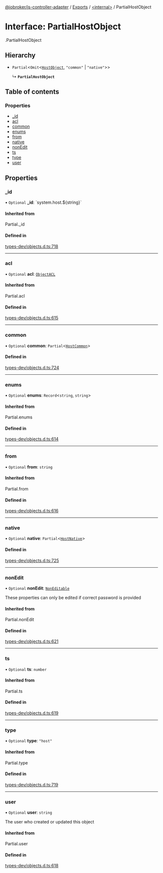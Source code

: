 [@iobroker/js-controller-adapter](../README.md) / [Exports](../modules.md) / [<internal\>](../modules/internal_.md) / PartialHostObject

# Interface: PartialHostObject

[<internal>](../modules/internal_.md).PartialHostObject

## Hierarchy

- `Partial`<`Omit`<[`HostObject`](internal_.HostObject.md), ``"common"`` \| ``"native"``\>\>

  ↳ **`PartialHostObject`**

## Table of contents

### Properties

- [\_id](internal_.PartialHostObject.md#_id)
- [acl](internal_.PartialHostObject.md#acl)
- [common](internal_.PartialHostObject.md#common)
- [enums](internal_.PartialHostObject.md#enums)
- [from](internal_.PartialHostObject.md#from)
- [native](internal_.PartialHostObject.md#native)
- [nonEdit](internal_.PartialHostObject.md#nonedit)
- [ts](internal_.PartialHostObject.md#ts)
- [type](internal_.PartialHostObject.md#type)
- [user](internal_.PartialHostObject.md#user)

## Properties

### \_id

• `Optional` **\_id**: \`system.host.${string}\`

#### Inherited from

Partial.\_id

#### Defined in

[types-dev/objects.d.ts:718](https://github.com/ioBroker/ioBroker.js-controller/blob/ba81a916/packages/types-dev/objects.d.ts#L718)

___

### acl

• `Optional` **acl**: [`ObjectACL`](internal_.ObjectACL.md)

#### Inherited from

Partial.acl

#### Defined in

[types-dev/objects.d.ts:615](https://github.com/ioBroker/ioBroker.js-controller/blob/ba81a916/packages/types-dev/objects.d.ts#L615)

___

### common

• `Optional` **common**: `Partial`<[`HostCommon`](internal_.HostCommon.md)\>

#### Defined in

[types-dev/objects.d.ts:724](https://github.com/ioBroker/ioBroker.js-controller/blob/ba81a916/packages/types-dev/objects.d.ts#L724)

___

### enums

• `Optional` **enums**: `Record`<`string`, `string`\>

#### Inherited from

Partial.enums

#### Defined in

[types-dev/objects.d.ts:614](https://github.com/ioBroker/ioBroker.js-controller/blob/ba81a916/packages/types-dev/objects.d.ts#L614)

___

### from

• `Optional` **from**: `string`

#### Inherited from

Partial.from

#### Defined in

[types-dev/objects.d.ts:616](https://github.com/ioBroker/ioBroker.js-controller/blob/ba81a916/packages/types-dev/objects.d.ts#L616)

___

### native

• `Optional` **native**: `Partial`<[`HostNative`](internal_.HostNative.md)\>

#### Defined in

[types-dev/objects.d.ts:725](https://github.com/ioBroker/ioBroker.js-controller/blob/ba81a916/packages/types-dev/objects.d.ts#L725)

___

### nonEdit

• `Optional` **nonEdit**: [`NonEditable`](internal_.NonEditable.md)

These properties can only be edited if correct password is provided

#### Inherited from

Partial.nonEdit

#### Defined in

[types-dev/objects.d.ts:621](https://github.com/ioBroker/ioBroker.js-controller/blob/ba81a916/packages/types-dev/objects.d.ts#L621)

___

### ts

• `Optional` **ts**: `number`

#### Inherited from

Partial.ts

#### Defined in

[types-dev/objects.d.ts:619](https://github.com/ioBroker/ioBroker.js-controller/blob/ba81a916/packages/types-dev/objects.d.ts#L619)

___

### type

• `Optional` **type**: ``"host"``

#### Inherited from

Partial.type

#### Defined in

[types-dev/objects.d.ts:719](https://github.com/ioBroker/ioBroker.js-controller/blob/ba81a916/packages/types-dev/objects.d.ts#L719)

___

### user

• `Optional` **user**: `string`

The user who created or updated this object

#### Inherited from

Partial.user

#### Defined in

[types-dev/objects.d.ts:618](https://github.com/ioBroker/ioBroker.js-controller/blob/ba81a916/packages/types-dev/objects.d.ts#L618)
